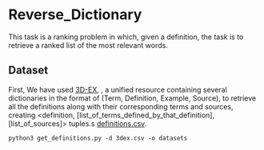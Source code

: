 # Reverse_Dictionary

This task is a ranking problem in which, given a definition, the task is to retrieve a ranked list of the most relevant words. 

## Dataset ##
First, We have used [3D-EX](https://github.com/F-Almeman/3D-EX/tree/main), , a unified resource containing several dictionaries in the format of (Term, Definition, Example, Source), to retrieve all the definitions along with their corresponding terms and sources, creating <definition, [list_of_terms_defined_by_that_definition], [list_of_sources]> tuples.s [definitions.csv](https://drive.google.com/uc?export=download&id=1Xhi_3OH1axN3Ch2hzTqFJX0ji1DBbd8I). 


```
python3 get_definitions.py -d 3dex.csv -o datasets
```
